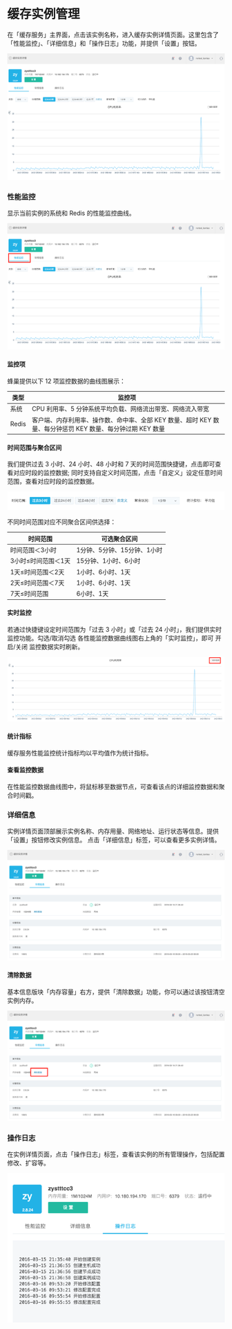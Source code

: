 # 缓存实例管理

在「缓存服务」主界面，点击该实例名称，进入缓存实例详情页面。这里包含了「性能监控」、「详细信息」和「操作日志」功能，并提供「设置」按钮。

![](../image/缓存服务-管理实例.png)

### **性能监控**

显示当前实例的系统和 Redis 的性能监控曲线。

![](../image/缓存服务-性能监控.png)

#### 监控项
蜂巢提供以下 12 项监控数据的曲线图展示：  


|   **类型**  |                              **监控项**                                |     
|-------------|------------------------------------------------------------------------|
|系统         |	CPU 利用率、5 分钟系统平均负载、网络流出带宽、网络流入带宽             |
|Redis        | 客户端、内存利用率、操作数、命中率、全部 KEY 数量、超时 KEY 数量、每分钟惩罚 KEY 数量、每分钟过期 KEY 数量|

#### 时间范围与聚合区间
我们提供过去 3 小时、24 小时、48 小时和 7 天的时间范围快捷键，点击即可查看对应时段的监控数据;
同时支持自定义时间范围，点击「自定义」设定任意时间范围，查看对应时段的监控数据。

![](../image/缓存服务-时间范围1.png)

不同时间范围对应不同聚合区间供选择：

|   **时间范围**    |          **可选聚合区间**            |
|-------------------|--------------------------------------|
|时间范围＜3小时    |1分钟、5分钟、15分钟、1小时           |
|3小时≤时间范围＜1天|15分钟、1小时、6小时                  |
|1天≤时间范围＜2天  |1小时、6小时、1天                     |
|2天≤时间范围＜7天  |1小时、6小时、1天                     |
|7天≤时间范围       |6小时、1天                            |

#### 实时监控
若通过快捷键设定时间范围为「过去 3 小时」或「过去 24 小时」，我们提供实时监控功能。勾选/取消勾选 各性能监控数据曲线图右上角的「实时监控」，即可 开启/关闭 监控数据实时刷新。

![](../image/缓存服务-实时监控.png)

#### 统计指标
缓存服务性能监控统计指标均以平均值作为统计指标。

#### 查看监控数据
在性能监控数据曲线图中，将鼠标移至数据节点，可查看该点的详细监控数据和聚合时间戳。

### **详细信息**

实例详情页面顶部展示实例名称、内存用量、网络地址、运行状态等信息。提供「设置」按钮修改实例信息。 点击「详细信息」标签，可以查看更多实例详情。

![](../image/缓存服务-详情.png)

#### 清除数据
基本信息版块「内存容量」右方，提供「清除数据」功能，你可以通过该按钮清空实例内存。

![](../image/缓存服务-清除数据.png)

### **操作日志**

在实例详情页面，点击「操作日志」标签，查看该实例的所有管理操作，包括配置修改、扩容等。

![](../image/缓存服务-操作日志.png)










































